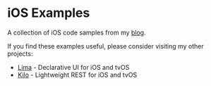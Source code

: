 # iOS Examples
A collection of iOS code samples from my [blog](https://gkbrown.org).

If you find these examples useful, please consider visiting my other projects:

* [Lima](https://github.com/gk-brown/Lima) - Declarative UI for iOS and tvOS
* [Kilo](https://github.com/gk-brown/Kilo) - Lightweight REST for iOS and tvOS
